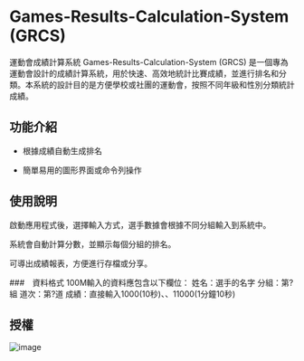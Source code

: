# Games-Results-Calculation-System (GRCS)
運動會成績計算系統
Games-Results-Calculation-System (GRCS) 是一個專為運動會設計的成績計算系統，用於快速、高效地統計比賽成績，並進行排名和分類。本系統的設計目的是方便學校或社團的運動會，按照不同年級和性別分類統計成績。

## 功能介紹
- 根據成績自動生成排名

- 簡單易用的圖形界面或命令列操作

## 使用說明
啟動應用程式後，選擇輸入方式，選手數據會根據不同分組輸入到系統中。

系統會自動計算分數，並顯示每個分組的排名。

可導出成績報表，方便進行存檔或分享。

###　資料格式
100M輸入的資料應包含以下欄位：
姓名：選手的名字
分組：第?組
道次：第?道
成績：直接輸入1000(10秒)、、11000(1分鐘10秒)

## 授權
![image](https://github.com/user-attachments/assets/549c0b51-1ac1-42cb-95ac-6d754119d3a2)
